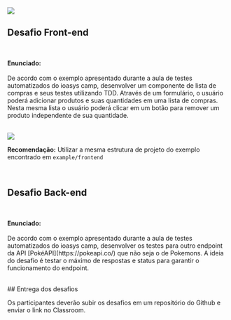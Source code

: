 <img src="https://media.discordapp.net/attachments/1192110717126582273/1232786617605820456/Testes_Automatizados_3.png?ex=662ab981&is=66296801&hm=2808dd2d1651d7a2608ed1a9b0950745537864016ad12d99cf744d74cbe73d6e&=&format=webp&quality=lossless&width=1079&height=359" />

## Desafio Front-end

<br />

<p>
<b>Enunciado:</b> <br /><br />De acordo com o exemplo apresentado durante a aula de testes 
automatizados do ioasys camp, desenvolver um componente de lista de compras e seus testes utilizando TDD.
Através de um formulário, o usuário poderá adicionar produtos e suas quantidades em uma 
lista de compras. Nesta mesma lista o usuário poderá clicar em um botão para remover um 
produto independente de sua quantidade.
</p>
<br />

<img src="https://media.discordapp.net/attachments/1192110717126582273/1233207085588545606/image.png?ex=662c4119&is=662aef99&hm=794fd7e0eee07d156f842e135a55db8c81998476acce87770e2bf1c4831851bc&=&format=webp&quality=lossless&width=795&height=449" />

**Recomendação:** Utilizar a mesma estrutura de projeto do exemplo encontrado em `example/frontend`

<br />

## Desafio Back-end

<br /> 
<p>
<b>Enunciado:</b> <br /><br />De acordo com o exemplo apresentado durante a aula de testes 
automatizados do ioasys camp, desenvolver os testes para outro endpoint da API [PokéAPI](https://pokeapi.co/) que
não seja o de Pokemons. A ideia do desafio é testar o máximo de respostas e status para garantir o funcionamento
do endpoint.
</p>
<br />
## Entrega dos desafios

Os participantes deverão subir os desafios em um repositório do Github e enviar
o link no Classroom.
